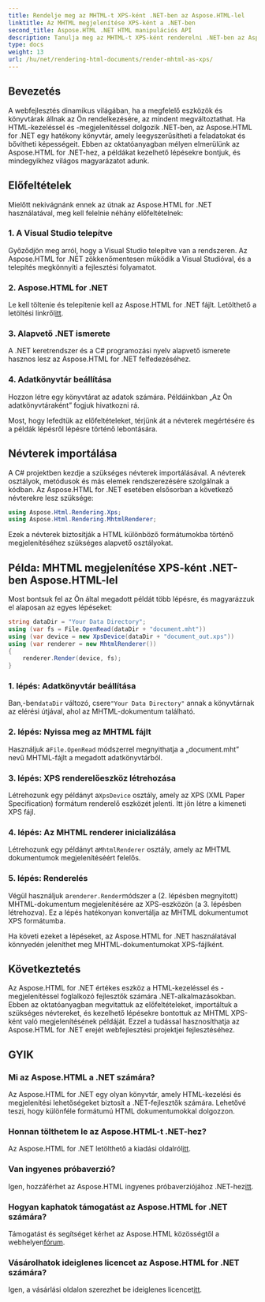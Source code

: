 ```yaml
---
title: Rendelje meg az MHTML-t XPS-ként .NET-ben az Aspose.HTML-lel
linktitle: Az MHTML megjelenítése XPS-ként a .NET-ben
second_title: Aspose.HTML .NET HTML manipulációs API
description: Tanulja meg az MHTML-t XPS-ként renderelni .NET-ben az Aspose.HTML segítségével. Növelje HTML-kezelési készségeit, és lendítse fel webfejlesztési projektjeit!
type: docs
weight: 13
url: /hu/net/rendering-html-documents/render-mhtml-as-xps/
---
```

## Bevezetés

A webfejlesztés dinamikus világában, ha a megfelelő eszközök és könyvtárak állnak az Ön rendelkezésére, az mindent megváltoztathat. Ha HTML-kezeléssel és -megjelenítéssel dolgozik .NET-ben, az Aspose.HTML for .NET egy hatékony könyvtár, amely leegyszerűsítheti a feladatokat és bővítheti képességeit. Ebben az oktatóanyagban mélyen elmerülünk az Aspose.HTML for .NET-hez, a példákat kezelhető lépésekre bontjuk, és mindegyikhez világos magyarázatot adunk.

## Előfeltételek

Mielőtt nekivágnánk ennek az útnak az Aspose.HTML for .NET használatával, meg kell felelnie néhány előfeltételnek:

### 1. A Visual Studio telepítve

Győződjön meg arról, hogy a Visual Studio telepítve van a rendszeren. Az Aspose.HTML for .NET zökkenőmentesen működik a Visual Studióval, és a telepítés megkönnyíti a fejlesztési folyamatot.

### 2. Aspose.HTML for .NET

 Le kell töltenie és telepítenie kell az Aspose.HTML for .NET fájlt. Letölthető a letöltési linkről[itt](https://releases.aspose.com/html/net/).

### 3. Alapvető .NET ismerete

A .NET keretrendszer és a C# programozási nyelv alapvető ismerete hasznos lesz az Aspose.HTML for .NET felfedezéséhez.

### 4. Adatkönyvtár beállítása

Hozzon létre egy könyvtárat az adatok számára. Példáinkban „Az Ön adatkönyvtáraként” fogjuk hivatkozni rá.

Most, hogy lefedtük az előfeltételeket, térjünk át a névterek megértésére és a példák lépésről lépésre történő lebontására.

## Névterek importálása

A C# projektben kezdje a szükséges névterek importálásával. A névterek osztályok, metódusok és más elemek rendszerezésére szolgálnak a kódban. Az Aspose.HTML for .NET esetében elsősorban a következő névterekre lesz szüksége:

```csharp
using Aspose.Html.Rendering.Xps;
using Aspose.Html.Rendering.MhtmlRenderer;
```

Ezek a névterek biztosítják a HTML különböző formátumokba történő megjelenítéséhez szükséges alapvető osztályokat.

## Példa: MHTML megjelenítése XPS-ként .NET-ben Aspose.HTML-lel

Most bontsuk fel az Ön által megadott példát több lépésre, és magyarázzuk el alaposan az egyes lépéseket:

```csharp
string dataDir = "Your Data Directory";
using (var fs = File.OpenRead(dataDir + "document.mht"))
using (var device = new XpsDevice(dataDir + "document_out.xps"))
using (var renderer = new MhtmlRenderer())
{
    renderer.Render(device, fs);
}
```

### 1. lépés: Adatkönyvtár beállítása

 Ban,-ben`dataDir` változó, csere`"Your Data Directory"` annak a könyvtárnak az elérési útjával, ahol az MHTML-dokumentum található.

### 2. lépés: Nyissa meg az MHTML fájlt

 Használjuk a`File.OpenRead` módszerrel megnyithatja a „document.mht” nevű MHTML-fájlt a megadott adatkönyvtárból.

### 3. lépés: XPS renderelőeszköz létrehozása

 Létrehozunk egy példányt a`XpsDevice` osztály, amely az XPS (XML Paper Specification) formátum renderelő eszközét jelenti. Itt jön létre a kimeneti XPS fájl.

### 4. lépés: Az MHTML renderer inicializálása

 Létrehozunk egy példányt a`MhtmlRenderer` osztály, amely az MHTML dokumentumok megjelenítéséért felelős.

### 5. lépés: Renderelés

 Végül használjuk a`renderer.Render`módszer a (2. lépésben megnyitott) MHTML-dokumentum megjelenítésére az XPS-eszközön (a 3. lépésben létrehozva). Ez a lépés hatékonyan konvertálja az MHTML dokumentumot XPS formátumba.

Ha követi ezeket a lépéseket, az Aspose.HTML for .NET használatával könnyedén jeleníthet meg MHTML-dokumentumokat XPS-fájlként.

## Következtetés

Az Aspose.HTML for .NET értékes eszköz a HTML-kezeléssel és -megjelenítéssel foglalkozó fejlesztők számára .NET-alkalmazásokban. Ebben az oktatóanyagban megvitattuk az előfeltételeket, importáltuk a szükséges névtereket, és kezelhető lépésekre bontottuk az MHTML XPS-ként való megjelenítésének példáját. Ezzel a tudással hasznosíthatja az Aspose.HTML for .NET erejét webfejlesztési projektjei fejlesztéséhez.

## GYIK

### Mi az Aspose.HTML a .NET számára?
Az Aspose.HTML for .NET egy olyan könyvtár, amely HTML-kezelési és megjelenítési lehetőségeket biztosít a .NET-fejlesztők számára. Lehetővé teszi, hogy különféle formátumú HTML dokumentumokkal dolgozzon.

### Honnan tölthetem le az Aspose.HTML-t .NET-hez?
 Az Aspose.HTML for .NET letölthető a kiadási oldalról[itt](https://releases.aspose.com/html/net/).

### Van ingyenes próbaverzió?
 Igen, hozzáférhet az Aspose.HTML ingyenes próbaverziójához .NET-hez[itt](https://releases.aspose.com/).

### Hogyan kaphatok támogatást az Aspose.HTML for .NET számára?
Támogatást és segítséget kérhet az Aspose.HTML közösségtől a webhelyen[fórum](https://forum.aspose.com/).

### Vásárolhatok ideiglenes licencet az Aspose.HTML for .NET számára?
 Igen, a vásárlási oldalon szerezhet be ideiglenes licencet[itt](https://purchase.aspose.com/temporary-license/).